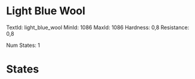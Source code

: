 # Light Blue Wool
TextId: light_blue_wool
MinId: 1086
MaxId: 1086
Hardness: 0,8
Resistance: 0,8

Num States: 1
# States
```

```
